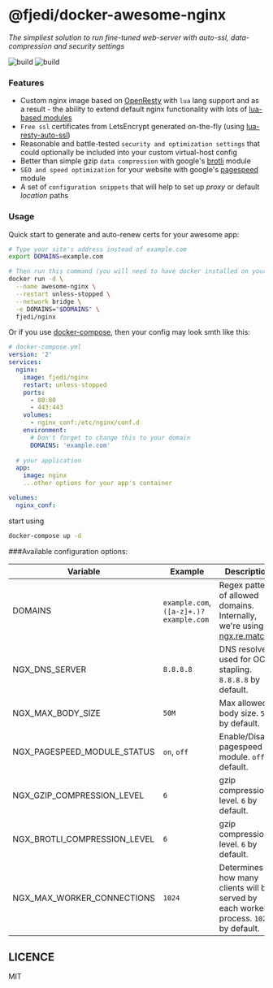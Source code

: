 # @fjedi/docker-awesome-nginx
*The simpliest solution to run fine-tuned web-server with auto-ssl, data-compression and security settings*

![build](https://img.shields.io/docker/v/fjedi/nginx/latest)
![build](https://img.shields.io/docker/pulls/fjedi/nginx.svg)

### Features
* Custom nginx image based on [OpenResty](https://github.com/openresty/openresty) with `lua` lang support and as a result - the ability to extend default nginx functionality with lots of [lua-based modules](https://www.nginx.com/resources/wiki/modules/lua/)
* `Free ssl` certificates from LetsEncrypt generated on-the-fly (using [lua-resty-auto-ssl](https://github.com/auto-ssl/lua-resty-auto-ssl))
* Reasonable and battle-tested `security and optimization settings` that could optionally be included into your custom virtual-host config
* Better than simple gzip `data compression` with google's [brotli](https://github.com/google/ngx_brotli) module
* `SEO and speed optimization` for your website with google's [pagespeed](https://www.modpagespeed.com/doc/build_ngx_pagespeed_from_source) module
* A set of `configuration snippets` that will help to set up *proxy* or default *location* paths

### Usage

Quick start to generate and auto-renew certs for your awesome app:

```Bash
# Type your site's address instead of example.com
export DOMAINS=example.com

# Then run this command (you will need to have docker installed on your server/pc)
docker run -d \
  --name awesome-nginx \
  --restart unless-stopped \
  --network bridge \
  -e DOMAINS="$DOMAINS" \
  fjedi/nginx
```

Or if you use [docker-compose](https://docs.docker.com/compose/), then your config may look smth like this:

```yaml
# docker-compose.yml
version: '2'
services:
  nginx:
    image: fjedi/nginx
    restart: unless-stopped
    ports:
      - 80:80
      - 443:443
    volumes:
      - nginx_conf:/etc/nginx/conf.d
    environment:
      # Don't forget to change this to your domain
      DOMAINS: 'example.com'
  
  # your application
  app:
    image: nginx
    ...other options for your app's container

volumes:
  nginx_conf:
```

start using
```Bash
docker-compose up -d
```

###Available configuration options: 

 | Variable | Example | Description
 | --- | --- | ---|
 | DOMAINS | `example.com`, `([a-z]+.)?example.com` | Regex pattern of allowed domains. Internally, we're using [ngx.re.match](https://github.com/openresty/lua-nginx-module#ngxrematch) |
 | NGX_DNS_SERVER | `8.8.8.8` | DNS resolver used for OCSP stapling. `8.8.8.8` by default. |
 | NGX_MAX_BODY_SIZE | `50M` | Max allowed body size. `50M` by default. |
 | NGX_PAGESPEED_MODULE_STATUS | `on`, `off` | Enable/Disable pagespeed module. `off` by default. |
 | NGX_GZIP_COMPRESSION_LEVEL | `6` | gzip compression level. `6` by default. |
 | NGX_BROTLI_COMPRESSION_LEVEL | `6` | gzip compression level. `6` by default. |
 | NGX_MAX_WORKER_CONNECTIONS | `1024` | Determines how many clients will be served by each worker process. `1024` by default. |
 

## LICENCE

MIT
